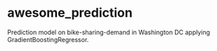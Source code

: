 # awesome_prediction
Prediction model on bike-sharing-demand in Washington DC applying GradientBoostingRegressor.
